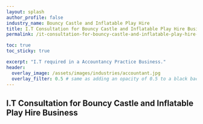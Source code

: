 ```yaml
---
layout: splash 
author_profile: false 
industry_name: Bouncy Castle and Inflatable Play Hire
title: I.T Consultation for Bouncy Castle and Inflatable Play Hire Business
permalink: /it-consultation-for-bouncy-castle-and-inflatable-play-hire-business

toc: true
toc_sticky: true

excerpt: "I.T required in a Accountancy Practice Business."
header:
  overlay_image: /assets/images/industries/accountant.jpg
  overlay_filter: 0.5 # same as adding an opacity of 0.5 to a black background
---
```


## I.T Consultation for Bouncy Castle and Inflatable Play Hire Business